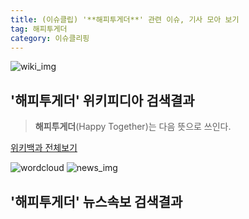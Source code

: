 ```yaml
---
title: (이슈클립) '**해피투게더**' 관련 이슈, 기사 모아 보기
tag: 해피투게더
category: 이슈클리핑
---
```

![wiki_img](https://user-images.githubusercontent.com/42597476/44503234-41136a80-a6d0-11e8-9071-6fc6418eafe4.png)
## **'**해피투게더**'** 위키피디아 검색결과
>**해피투게더**(Happy Together)는 다음 뜻으로 쓰인다.

<a href="https://ko.wikipedia.org/wiki/해피투게더" target="_blank">위키백과 전체보기</a>

![wordcloud](https://s3.ap-northeast-2.amazonaws.com/lyrics101-wordcloud/2018-09-20-1537454509.png)
![news_img](https://user-images.githubusercontent.com/42597476/44507050-1206f400-a6e4-11e8-8d98-7ffbfebb353f.png)
## **'**해피투게더**'** 뉴스속보 검색결과


